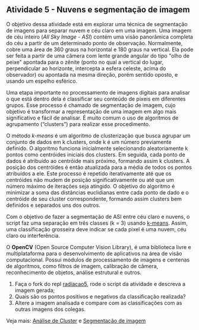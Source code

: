## Atividade 5 - Nuvens e segmentação de imagem

O objetivo dessa atividade está em explorar uma técnica de segmentação de imagens para separar nuvem e céu claro em uma imagem. Uma imagem de céu inteiro (*All Sky Image - ASI*) contém uma visão panorâmica completa do céu a partir de um determinado ponto de observação. Normalmente, cobre uma área de 360 graus na horizontal e 180 graus na vertical. Ela pode ser feita a partir de uma câmera com lente grande angular do tipo "olho de peixe" apontada para o zênite (ponto no qual a vertical do lugar, perpendicular ao horizonte, intercepta a esfera celeste, acima do observador) ou apontada na mesma direção, porém sentido oposto, e usando um espelho esférico.

Uma etapa importante no processamento de imagens digitais para analisar o que está dentro dela é classificar seu conteúdo de pixeis em diferentes grupos. Esse processo é chamado de segmentação de imagem, cujo objetivo é transformar a representação de uma imagem em algo mais significativo e fácil de analisar. É muito comum o uso de algoritmos de agrupamento (“clusters”) para realizar esse procedimento.

O método *k-means* é um algoritmo de clusterização que busca agrupar um conjunto de dados em k clusters, onde k é um número previamente definido. O algoritmo funciona inicialmente selecionando aleatoriamente k pontos como centróides iniciais dos clusters. Em seguida, cada ponto de dados é atribuído ao centróide mais próximo, formando assim k clusters. A posição dos centróides é então atualizada para a média de todos os pontos atribuídos a ele. Este processo é repetido iterativamente até que os centróides não mudem de posição significativamente ou até que um número máximo de iterações seja atingido. O objetivo do algoritmo é minimizar a soma das distâncias euclidianas entre cada ponto de dado e o centróide de seu cluster correspondente, formando assim clusters bem definidos e separados uns dos outros.

Com o objetivo de fazer a segmentação de ASI entre céu claro e nuvens, o script faz uma separação em três classes (k = 3) usando [k-means](https://opencv24-python-tutorials.readthedocs.io/en/latest/py_tutorials/py_ml/py_kmeans/py_kmeans_opencv/py_kmeans_opencv.html). Assim, uma classificação grosseira deve indicar se cada pixel é uma nuvem, céu claro ou interferência.

O **OpenCV** (Open Source Computer Vision Library), é uma biblioteca livre e multiplataforma para o desenvolvimento de aplicativos na área de visão computacional. Possui módulos de processamento de imagens e centenas de algoritmos, como filtros de imagem, calibração de câmera, reconhecimento de objetos, análise estrutural e outros.

1. Faça o fork do repl [radiacao5](https://replit.com/@viniroger/radiacao5), rode o script da atividade e descreva a imagem gerada;
2. Quais são os pontos positivos e negativos da classificação realizada?
3. Altere a imagem analisada e compare com as classificações com as outras imagens dos colegas.

Veja mais: [Análise de Cluster](https://www.monolitonimbus.com.br/analise-de-cluster/) e [Segmentação de imagem](https://www.monolitonimbus.com.br/segmentacao-de-imagem/)